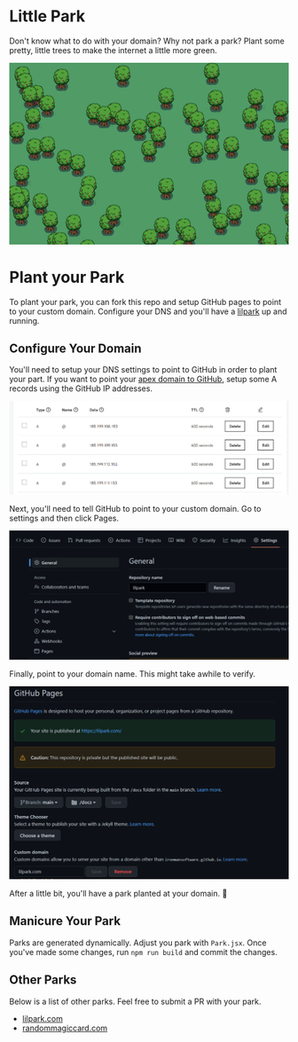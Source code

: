 # Little Park

Don't know what to do with your domain? Why not park a park? Plant some pretty, little trees to make the internet a little more green.

![](/imgs/park.png)

# Plant your Park

To plant your park, you can fork this repo and setup GitHub pages to point to your custom domain. Configure your DNS and you'll have a [lilpark](https://lilpark.com) up and running. 

## Configure Your Domain

You'll need to setup your DNS settings to point to GitHub in order to plant your part. If you want to point your [apex domain to GitHub](https://docs.github.com/en/pages/configuring-a-custom-domain-for-your-github-pages-site/managing-a-custom-domain-for-your-github-pages-site#configuring-an-apex-domain), setup some A records using the GitHub IP addresses. 

![](/imgs/dns.png)

Next, you'll need to tell GitHub to point to your custom domain. Go to settings and then click Pages.

![](/imgs/settings.png)

Finally, point to your domain name. This might take awhile to verify. 

![](imgs/domain.png)

After a little bit, you'll have a park planted at your domain. 🥳

## Manicure Your Park

Parks are generated dynamically. Adjust you park with `Park.jsx`. Once you've made some changes, run `npm run build` and commit the changes.

## Other Parks

Below is a list of other parks. Feel free to submit a PR with your park. 

- [lilpark.com](https://lilpark.com)
- [randommagiccard.com](https://randommagiccard.com)
